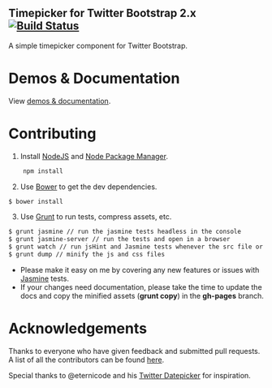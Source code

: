 Timepicker for Twitter Bootstrap 2.x [![Build Status](https://secure.travis-ci.org/jdewit/bootstrap-timepicker.png)](http://travis-ci.org/jdewit/bootstrap-timepicker)
------------------------------------

A simple timepicker component for Twitter Bootstrap.

Demos & Documentation
=====================

View <a href="http://jdewit.github.com/bootstrap-timepicker">demos & documentation</a>.

Contributing
============

1. Install <a href="www.nodejs.org">NodeJS</a> and <a href="www.npmjs.org">Node Package Manager</a>.

``` bash
    npm install
```

2. Use <a href="https://github.com/twitter/bower">Bower</a> to get the dev dependencies.

``` bash 
$ bower install
```

3. Use <a href="www.gruntjs.com">Grunt</a> to run tests, compress assets, etc. 

``` bash 
$ grunt jasmine // run the jasmine tests headless in the console
$ grunt jasmine-server // run the tests and open in a browser
$ grunt watch // run jsHint and Jasmine tests whenever the src file or spec file is changed
$ grunt dump // minify the js and css files
```

- Please make it easy on me by covering any new features or issues 
with <a href="http://pivotal.github.com/jasmine">Jasmine</a> tests.
- If your changes need documentation, please take the time to update the docs 
and copy the minified assets (<b>grunt copy</b>) in the <b>gh-pages</b> branch.

Acknowledgements
================

Thanks to everyone who have given feedback and submitted pull requests. A 
list of all the contributors can be found <a href="https://github.com/jdewit/bootstrap-timepicker/graphs/contributors">here</a>.

Special thanks to @eternicode and his <a href="https://github.com/eternicode/bootstrap-datepicker">Twitter Datepicker</a> for inspiration.    
